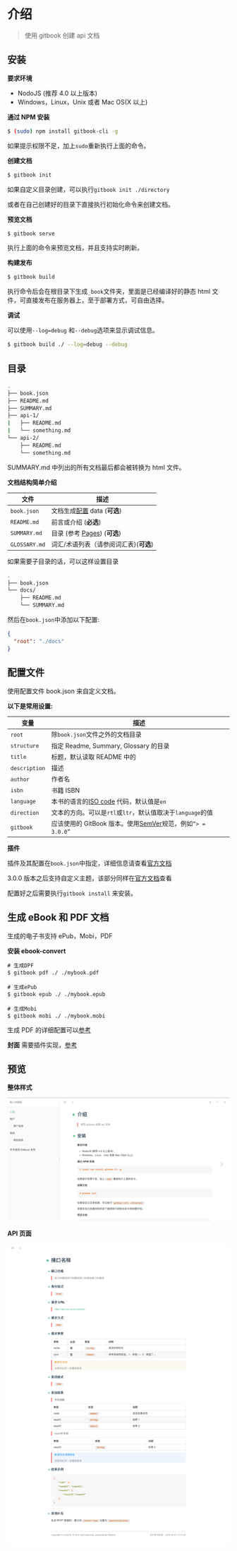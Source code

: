 # 介绍

> 使用 gitbook 创建 api 文档

## 安装

**要求环境**

* NodoJS (推荐 4.0 以上版本)
* Windows，Linux，Unix 或者 Mac OS(X 以上)

**通过 NPM 安装**

```bash
$ (sudo) npm install gitbook-cli -g
```

如果提示权限不足，加上`sudo`重新执行上面的命令。

**创建文档**

```bash
$ gitbook init
```

如果自定义目录创建，可以执行`gitbook init ./directory`

或者在自己创建好的目录下直接执行初始化命令来创建文档。

**预览文档**

```bash
$ gitbook serve
```

执行上面的命令来预览文档，并且支持实时刷新。

**构建发布**

```bash
$ gitbook build
```

执行命令后会在根目录下生成`_book`文件夹，里面是已经编译好的静态 html 文件，可直接发布在服务器上，至于部署方式，可自由选择。

**调试**

可以使用`--log=debug` 和`--debug`选项来显示调试信息。

```bash
$ gitbook build ./ --log=debug --debug
```

## 目录

```bash
.
├── book.json
├── README.md
├── SUMMARY.md
├── api-1/
|   ├── README.md
|   └── something.md
└── api-2/
    ├── README.md
    └── something.md
```

SUMMARY.md 中列出的所有文档最后都会被转换为 html 文件。

**文档结构简单介绍**

| 文件          | 描述                                     |
| ------------- | ---------------------------------------- |
| `book.json`   | 文档生成[配置](#config) data (**可选**)  |
| `README.md`   | 前言或介绍 (**必选**)                    |
| `SUMMARY.md`  | 目录 (参考 [Pages](pages.md)) (**可选**) |
| `GLOSSARY.md` | 词汇/术语列表（请参阅词汇表)(**可选**)   |

如果需要子目录的话，可以这样设置目录

```bash
.
├── book.json
└── docs/
    ├── README.md
    └── SUMMARY.md
```

然后在`book.json`中添加以下配置:

```json
{
  "root": "./docs"
}
```

## 配置文件

使用配置文件 book.json 来自定义文档。

**以下是常用设置:**

| 变量          | 描述                                                                                             |
| ------------- | ------------------------------------------------------------------------------------------------ |
| `root`        | 除`book.json`文件之外的文档目录                                                                  |
| `structure`   | 指定 Readme, Summary, Glossary 的目录                                                            |
| `title`       | 标题，默认读取 README 中的                                                                       |
| `description` | 描述                                                                                             |
| `author`      | 作者名                                                                                           |
| `isbn`        | 书籍 ISBN                                                                                        |
| `language`    | 本书的语言的[ISO code](https://en.wikipedia.org/wiki/List_of_ISO_639-1_codes) 代码，默认值是`en` |
| `direction`   | 文本的方向。可以是`rtl`或`ltr`，默认值取决于`language`的值                                       |
| `gitbook`     | 应该使用的 GitBook 版本。使用[SemVer](http://semver.org)规范，例如`“> = 3.0.0”`                  |

**插件**

插件及其配置在`book.json`中指定，详细信息请查看[官方文档](https://github.com/GitbookIO/gitbook/blob/master/docs/plugins/README.md)

3.0.0 版本之后支持自定义主题，该部分同样在[官方文档](https://github.com/GitbookIO/gitbook/blob/master/docs/themes/README.md)查看

配置好之后需要执行`gitbook install` 来安装。

## 生成 eBook 和 PDF 文档

生成的电子书支持 ePub，Mobi，PDF

**安装 ebook-convert**

```
# 生成DPF
$ gitbook pdf ./ ./mybook.pdf

# 生成ePub
$ gitbook epub ./ ./mybook.epub

# 生成Mobi
$ gitbook mobi ./ ./mybook.mobi
```

生成 PDF 的详细配置可以[参考](https://github.com/GitbookIO/gitbook/blob/master/docs/config.md)

**封面**
需要插件实现，[参考](https://plugins.gitbook.com/plugin/autocover)

## 预览

**整体样式**

![预览图片](./assets/screenshot.png)

**API 页面**

![API页面样式](./assets/screenshot_api_page.png)
